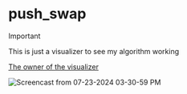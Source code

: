 # push_swap

> [!IMPORTANT]  
> This is just a visualizer to see my algorithm working
><p><a href="https://github.com/o-reo/push_swap_visualizer">The owner of the visualizer</a></p>
![Screencast from 07-23-2024 03-30-59 PM](https://github.com/user-attachments/assets/7d870e18-7d3e-4955-841c-fe0c242b4708)
